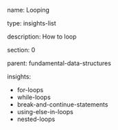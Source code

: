 name: Looping

type: insights-list

description: How to loop 

section: 0

parent: fundamental-data-structures

insights:
  - for-loops
  - while-loops
  - break-and-continue-statements
  - using-else-in-loops
  - nested-loops
